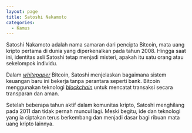 ```yaml
---
layout: page
title: Satoshi Nakamoto
categories:
  - Kamus
---
```


Satoshi Nakamoto adalah nama samaran dari pencipta Bitcoin, mata uang kripto pertama di dunia yang diperkenalkan pada tahun 2008. Hingga saat ini, identitas asli Satoshi tetap menjadi misteri, apakah itu satu orang atau sekelompok individu.

Dalam [*whitepaper*](https://rojocrypto.com/white-paper) Bitcoin, Satoshi menjelaskan bagaimana sistem keuangan baru ini bekerja tanpa perantara seperti bank. Bitcoin menggunakan teknologi [*blockchain*](rojocrypto.com/blockchain) untuk mencatat transaksi secara transparan dan aman.

Setelah beberapa tahun aktif dalam komunitas kripto, Satoshi menghilang pada 2011 dan tidak pernah muncul lagi. Meski begitu, ide dan teknologi yang ia ciptakan terus berkembang dan menjadi dasar bagi ribuan mata uang kripto lainnya.